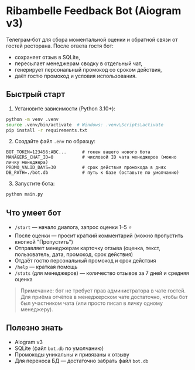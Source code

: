 
# Ribambelle Feedback Bot (Aiogram v3)

Телеграм‑бот для сбора моментальной оценки и обратной связи от гостей ресторана.
После ответа гостя бот:
- сохраняет отзыв в SQLite,
- пересылает менеджерам сводку в отдельный чат,
- генерирует персональный промокод со сроком действия,
- даёт гостю промокод и условия использования.

## Быстрый старт

1) Установите зависимости (Python 3.10+):
```bash
python -m venv .venv
source .venv/bin/activate  # Windows: .venv\Scripts\activate
pip install -r requirements.txt
```

2) Создайте файл `.env` по образцу:
```
BOT_TOKEN=123456:ABC...      # токен вашего нового бота
MANAGERS_CHAT_ID=0           # числовой ID чата менеджеров (можно личку менеджера)
PROMO_VALID_DAYS=30          # срок действия промокода в днях
DB_PATH=./bot.db             # путь к базе (оставьте по умолчанию)
```

3) Запустите бота:
```bash
python main.py
```

## Что умеет бот

- `/start` — начало диалога, запрос оценки 1–5 ⭐️
- После оценки — просит краткий комментарий (можно пропустить кнопкой "Пропустить")
- Отправляет менеджерам карточку отзыва (оценка, текст, пользователь, дата, промокод, срок действия)
- Отдаёт гостю персональный промокод и срок действия
- `/help` — краткая помощь
- `/stats` (для менеджеров) — количество отзывов за 7 дней и средняя оценка

> Примечание: бот не требует прав администратора в чате гостей. Для приёма отчётов в менеджерском чате достаточно, чтобы бот был участником чата (или просто писал в личку одному менеджеру).

## Полезно знать
- Aiogram v3
- SQLite (файл `bot.db` по умолчанию)
- Промокоды уникальны и привязаны к отзыву
- Для переноса БД — достаточно забрать файл `bot.db`

